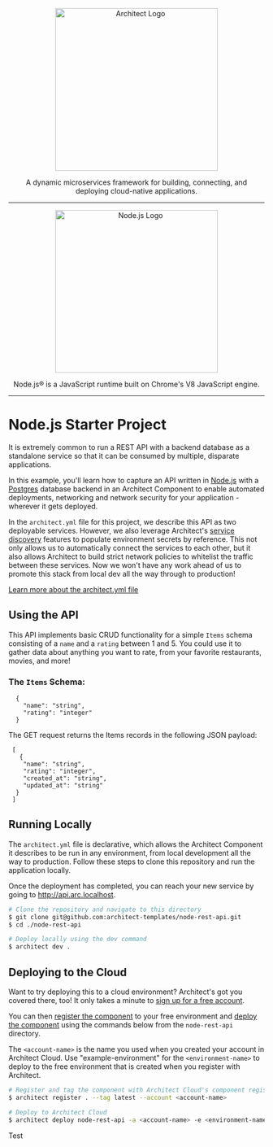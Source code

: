 <p align="center">
  <picture>
    <source media="(prefers-color-scheme: dark)" srcset="https://cdn.architect.io/logo/horizontal-inverted.png">
    <source media="(prefers-color-scheme: light)" srcset="https://cdn.architect.io/logo/horizontal.png">
    <img width="320" alt="Architect Logo" src="https://cdn.architect.io/logo/horizontal.png">
  </picture>
</p>

<p align="center">
  A dynamic microservices framework for building, connecting, and deploying cloud-native applications.
</p>

---

<p align="center">
  <a href="//nodejs.org" target="blank"><img src="https://nodejs.org/static/images/logo.svg" width="320" alt="Node.js Logo" /></a>
</p>

<p align="center">
  Node.js® is a JavaScript runtime built on Chrome's V8 JavaScript engine.
</p>

---

# Node.js Starter Project
It is extremely common to run a REST API with a backend database as a standalone service so that it can be consumed by 
multiple, disparate applications. 

In this example, you'll learn how to capture an API written in [Node.js](https://nodejs.org/en/) with a [Postgres](https://www.postgresql.org/) 
database backend in an Architect Component to enable automated deployments, networking and network security for your application - wherever it gets deployed. 

In the `architect.yml` file for this project, we describe this API as two deployable services. However, we also 
leverage Architect's [service discovery](//docs.architect.io/components/service-discovery) features to populate environment 
secrets by reference. This not only allows us to automatically connect the services to each other, but it also allows 
Architect to build strict network policies to whitelist the traffic between these services. Now we won't have any work ahead
of us to promote this stack from local dev all the way through to production!

[Learn more about the architect.yml file](//docs.architect.io/configuration)

## Using the API
This API implements basic CRUD functionality for a simple `Items` schema consisting of a `name` and a `rating` between 1 and 5. 
You could use it to gather data about anything you want to rate, from your favorite restaurants, movies, and more!

### The `Items` Schema:

```
  {
    "name": "string",
    "rating": "integer"
  }
```

The GET request returns the Items records in the following JSON payload:
```
 [
   {
    "name": "string",
    "rating": "integer",
    "created_at": "string",
    "updated_at": "string"
  }
 ] 
```

## Running Locally
The `architect.yml` file is declarative, which allows the Architect Component it describes to be run in any environment,
from local development all the way to production. Follow these steps to clone this repository and run the application
locally.

Once the deployment has completed, you can reach your new service by going to http://api.arc.localhost.

```sh
# Clone the repository and navigate to this directory
$ git clone git@github.com:architect-templates/node-rest-api.git
$ cd ./node-rest-api

# Deploy locally using the dev command
$ architect dev .
```


## Deploying to the Cloud

Want to try deploying this to a cloud environment? Architect's got you covered there, too! It only takes a minute to 
[sign up for a free account](https://auth.architect.io/u/signup?state=hKFo2SAtSnhOdXljdy1nelBHb2NlajNhZkkybTlLOEJHcWRFeaFur3VuaXZlcnNhbC1sb2dpbqN0aWTZIFNCNEZUUFBHaWpBdlA3UVlVV0xFNk1rQVJvUHBzdF9Bo2NpZNkgbElwVzlmcTlJRlFCQmpUZ2xsaE42RUkwMVRYTWhSVm0).

You can then [register the component](https://docs.architect.io/getting-started/?_ga=2.19805311.635236263.1652126693-1328677302.1650395826#register-a-component) 
to your free environment and [deploy the component](https://docs.architect.io/getting-started/introduction/#deploy-to-the-cloud) 
using the commands below from the `node-rest-api` directory. 

The `<account-name>` is the name you used when you created your account in Architect Cloud. Use "example-environment" for 
the `<environment-name>` to deploy to the free environment that is created when you register with Architect. 

```sh
# Register and tag the component with Architect Cloud's component registry
$ architect register . --tag latest --account <account-name>

# Deploy to Architect Cloud
$ architect deploy node-rest-api -a <account-name> -e <environment-name>
```
Test